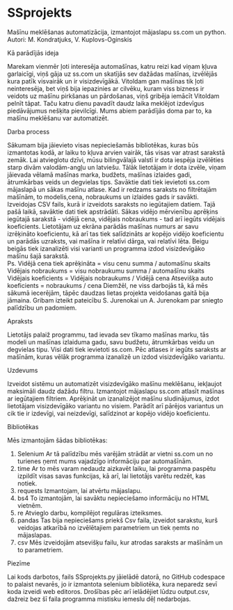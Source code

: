 # SSprojekts
Mašīnu meklēšanas automatizācija, izmantojot mājaslapu ss.com un python. Autori: M. Kondratjuks, V. Kuplovs-Oginskis
 
Kā parādījās ideja

Marekam vienmēr ļoti interesēja automašīnas, katru reizi kad viņam ķļuva garlaicīgi, viņš gāja uz ss.com un skatījās sev dažādas mašīnas, izvēlējās kura patīk visvairāk un ir visizdevīgākā. Vitoldam gan mašīnas tik ļoti neinteresēja, bet viņš bija iepazinies ar cilvēku, kuram viss bizness ir veidots uz mašīnu pirkšanas un pārdošanas, viņš gribēja iemācīt Vitoldam pelnīt tāpat. Taču katru dienu pavadīt daudz laika meklējot izdevīgus piedāvājumus nešķita pievilcīgi. Mums abiem parādījās doma par to, ka mašīnu meklēšanu var automatizēt.  
 
Darba process 

Sākumam bija jāievieto visas nepieciešamās bibliotēkas, kuras būs izmantotas kodā, ar laiku to kļuva arvien vairāk, tās visas var atrast sarakstā zemāk. Lai atvieglotu dzīvi, mūsu bilingvālajā valstī ir dota iespēja izvēlēties starp divām valodām-angļu un latviešu. Tālāk lietotājam ir dota izvēle, viņam jāievada vēlamā mašīnas marka, budžets, mašīnas izlaides gadi, ātrumkārbas veids un degvielas tips. Savāktie dati tiek ievietoti ss.com mājaslapā un sākas mašīnu atlase. Kad ir redzams saraksts no filtrētajām mašīnām, to modelis,cena, nobraukums un izlaides gads ir savākti. Izveidojas CSV fails, kurā ir izveidots saraksts no iegūtajiem datiem. Tajā pašā laikā, savāktie dati tiek apstrādāti. Sākas vidējo mērvienību aprēķins iegūtajā sarakstā - vidējā cena, vidējais nobraukums - tad arī iegūts vidējais koeficients. Lietotājam uz ekrāna parādās mašīnas numurs ar savu izrēķināto koeficientu, kā arī tas tiek salīdzināts ar kopējo vidējo koeficientu un parādās uzraksts, vai mašīna ir relatīvi dārga, vai relatīvi lēta. Beigu beigās tiek izanalizēti visi varianti un programma izdod visizdevīgāko mašīnu šajā sarakstā.  
Ps. Vidējā cena tiek aprēķināta = visu cenu summa / automašīnu skaits 
Vidējais nobraukums = visu nobraukumu summa / automašīnu skaits 
Vidējais koeficients = Vidējais nobraukums / Vidējā cena 
Atsevišķa auto koeficients = nobraukums / cena 
Diemžēl, ne viss darbojās tā, kā mēs sākumā iecerējām, tāpēc daudzas lietas projekta veidošanas gaitā bija jāmaina. Gribam izteikt pateicību S. Jurenokai un A. Jurenokam par sniegto palīdzību un padomiem. 
 
Apraksts

Lietotājs palaiž programmu, tad ievada sev tīkamo mašīnas marku, tās modeli un mašīnas izlaiduma gadu, savu budžetu, ātrumkārbas veidu un degvielas tipu. Visi dati tiek ievietoti ss.com. Pēc atlases ir iegūts saraksts ar mašīnām, kuras vēlāk programma izanalizē un izdod visizdevīgāko variantu. 
 
Uzdevums 

Izveidot sistēmu un automatizēt visizdevīgāko mašīnu meklēšanu, iekļaujot maksimāli daudz dažādu filtru. Izmantojot mājaslapu ss.com atlasīt mašīnas ar iegūtajiem filtriem. Aprēķināt un izanalizējot mašīnu sludinājumus, izdot lietotājam visizdevīgāko variantu no visiem. Parādīt arī pārējos variantus un cik tie ir izdevīgi, vai neizdevīgi, salīdzinot ar kopējo vidējo koeficientu. 
 
 
 
Bibliotēkas 

Mēs izmantojām šādas bibliotēkas: 
1.  Selenium 
Ar tā palīdzību mēs varējām strādāt ar vietni ss.com un no turienes ņemt mums vajadzīgo informāciju par automašīnām. 
2. time 
Ar to mēs varam nedaudz aizkavēt laiku, lai programma paspētu izpildīt visas savas funkcijas, kā arī, lai lietotājs varētu redzēt, kas notiek. 
3. requests 
Izmantojam, lai atvērtu mājaslapu. 
4. bs4 
To izmantojām, lai savāktu nepieciešamo informāciju no HTML vietnēm. 
5. re 
Atvieglo darbu, kompilējot regulāras izteiksmes. 
6. pandas 
Tas bija nepieciešams priekš Csv faila, izveidot sarakstu, kurš veidojas atkarībā no izvēlētajiem parametriem un tiek ņemts no mājaslapas. 
7. csv 
Mēs izveidojām atsevišķu failu, kur atrodas saraksts ar mašīnām un to parametriem. 
 
Piezīme 

Lai kods darbotos, fails SSprojekts.py jāielādē datorā, no GitHub codespace to palaist nevarēs, jo ir izmantota selenium bibliotēka, kura neparedz sevī koda izveidi web editoros. Drošības pēc arī ielādējiet lūdzu output.csv, dažreiz bez šī faila programma mistisku iemeslu dēļ nedarbojas.

